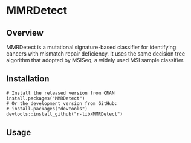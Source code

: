 # MMRDetect

## Overview

MMRDetect is a mutational signature-based classifier for identifying cancers with mismatch repair deficiency. It uses the same decision tree algorithm that adopted by MSISeq, a widely used MSI sample classifier.


## Installation

```{r, eval = FALSE}
# Install the released version from CRAN
install.packages("MMRDetect")
# Or the development version from GitHub:
# install.packages("devtools")
devtools::install_github("r-lib/MMRDetect")
```


## Usage
